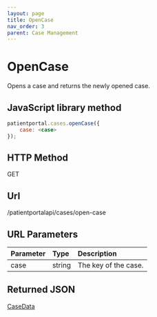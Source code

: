 ```yaml
---
layout: page
title: OpenCase
nav_order: 3
parent: Case Management
---
```


# OpenCase

Opens a case and returns the newly opened case.

## JavaScript library method

```javascript
patientportal.cases.openCase({
    case: <case>
});
```

## HTTP Method

GET

## ****Url****

/patientportalapi/cases/open-case

## URL Parameters

| Parameter | Type   | Description                                                 |
|:----------|:-------|:------------------------------------------------------------|
| case | string | The key of the case. |

## Returned JSON

[CaseData](#_CaseData)
